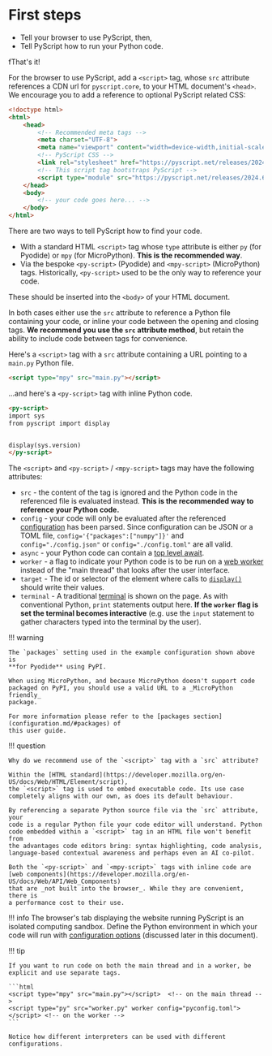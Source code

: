 # First steps

* Tell your browser to use PyScript, then,
* Tell PyScript how to run your Python code.

fThat's it!

For the browser to use PyScript, add a `<script>` tag, whose `src`
attribute references a CDN url for `pyscript.core`, to your HTML document's
`<head>`. We encourage you to add a reference to optional PyScript related
CSS:

```html title="Reference PyScript in your HTML"
<!doctype html>
<html>
    <head>
        <!-- Recommended meta tags -->
        <meta charset="UTF-8">
        <meta name="viewport" content="width=device-width,initial-scale=1.0">
        <!-- PyScript CSS -->
        <link rel="stylesheet" href="https://pyscript.net/releases/2024.6.1/core.css">
        <!-- This script tag bootstraps PyScript -->
        <script type="module" src="https://pyscript.net/releases/2024.6.1/core.js"></script>
    </head>
    <body>
        <!-- your code goes here... -->
    </body>
</html>
```

There are two ways to tell PyScript how to find your code.

* With a standard HTML `<script>` tag whose `type` attribute is either `py`
  (for Pyodide) or `mpy` (for MicroPython). **This is the recommended way**.
* Via the bespoke `<py-script>` (Pyodide) and `<mpy-script>` (MicroPython)
  tags. Historically, `<py-script>` used to be the only way to reference your
  code.

These should be inserted into the `<body>` of your HTML document.

In both cases either use the `src` attribute to reference a Python
file containing your code, or inline your code between the opening and closing
tags. **We recommend you use the `src` attribute method**, but retain the
ability to include code between tags for convenience.

Here's a `<script>` tag with a `src` attribute containing a URL
pointing to a `main.py` Python file.

```html title="A &lt;script&gt; tag with a source file"
<script type="mpy" src="main.py"></script>
```

...and here's a `<py-script>` tag with inline Python code.

```html title="A &lt;py-script&gt; tag with inline code"
<py-script>
import sys
from pyscript import display


display(sys.version)
</py-script>
```

The `<script>` and `<py-script>` / `<mpy-script>` tags may have the following
attributes:

* `src` - the content of the tag is ignored and the Python code in the
  referenced file is evaluated instead. **This is the recommended way to
  reference your Python code.**
* `config` - your code will only be evaluated after the referenced
  [configuration](configuration.md) has been parsed. Since configuration can be
  JSON or a TOML file,
  `config='{"packages":["numpy"]}'` and `config="./config.json"` or
  `config="./config.toml"` are all valid.
* `async` - your Python code can contain a
  [top level await](https://developer.mozilla.org/en-US/docs/Web/JavaScript/Reference/Operators/await#top_level_await).
* `worker` - a flag to indicate your Python code is to be run on a
  [web worker](workers.md) instead of the "main thread" that looks after the user
  interface.
* `target` - The id or selector of the element where calls to
  [`display()`](builtins.md/#pyscriptdisplay) should write their values. 
* `terminal` - A traditional [terminal](terminal.md) is shown on the page.
  As with conventional Python, `print` statements output here. **If the
  `worker` flag is set the terminal becomes interactive** (e.g. use 
  the `input` statement to gather characters typed into the terminal by the
  user).

!!! warning

    The `packages` setting used in the example configuration shown above is
    **for Pyodide** using PyPI.

    When using MicroPython, and because MicroPython doesn't support code
    packaged on PyPI, you should use a valid URL to a _MicroPython friendly_
    package.

    For more information please refer to the [packages section](configuration.md/#packages) of
    this user guide.

!!! question

    Why do we recommend use of the `<script>` tag with a `src` attribute?

    Within the [HTML standard](https://developer.mozilla.org/en-US/docs/Web/HTML/Element/script),
    the `<script>` tag is used to embed executable code. Its use case
    completely aligns with our own, as does its default behaviour.

    By referencing a separate Python source file via the `src` attribute, your
    code is a regular Python file your code editor will understand. Python
    code embedded within a `<script>` tag in an HTML file won't benefit from
    the advantages code editors bring: syntax highlighting, code analysis,
    language-based contextual awareness and perhaps even an AI co-pilot.

    Both the `<py-script>` and `<mpy-script>` tags with inline code are
    [web components](https://developer.mozilla.org/en-US/docs/Web/API/Web_Components)
    that are _not built into the browser_. While they are convenient, there is
    a performance cost to their use.

!!! info
    The browser's tab displaying the website running PyScript is an isolated
    computing sandbox. Define the Python environment in which your code will
    run with [configuration options](configuration.md) (discussed later in this
    document).

!!! tip 

    If you want to run code on both the main thread and in a worker, be
    explicit and use separate tags.

    ```html
    <script type="mpy" src="main.py"></script>  <!-- on the main thread -->
    <script type="py" src="worker.py" worker config="pyconfig.toml"></script> <!-- on the worker -->
    ```

    Notice how different interpreters can be used with different
    configurations.


